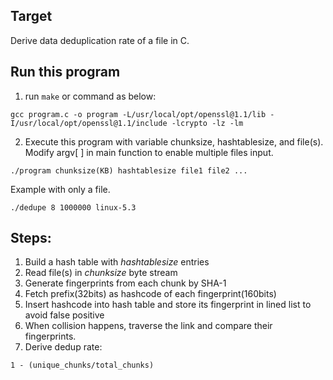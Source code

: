 ## Target
Derive data deduplication rate of a file in C.

## Run this program
1. run `make` or command as below:
```
gcc program.c -o program -L/usr/local/opt/openssl@1.1/lib -I/usr/local/opt/openssl@1.1/include -lcrypto -lz -lm
```
2. Execute this program with variable chunksize, hashtablesize, and file(s).  
Modify argv[ ] in main function to enable multiple files input.
```
./program chunksize(KB) hashtablesize file1 file2 ...
```
Example with only a file.
```
./dedupe 8 1000000 linux-5.3
```

## Steps:
1. Build a hash table with _hashtablesize_ entries
2. Read file(s) in _chunksize_ byte stream
3. Generate fingerprints from each chunk by SHA-1
4. Fetch prefix(32bits) as hashcode of each fingerprint(160bits)
5. Insert hashcode into hash table and store its fingerprint in lined list to avoid false positive
6. When collision happens, traverse the link and compare their fingerprints.
7. Derive dedup rate:
```
1 - (unique_chunks/total_chunks)
```
